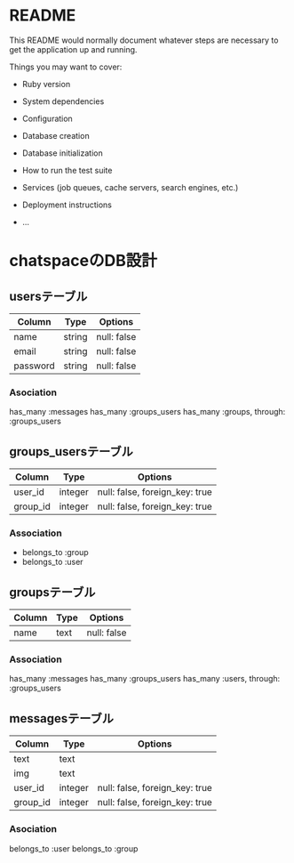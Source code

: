 # README

This README would normally document whatever steps are necessary to get the
application up and running.

Things you may want to cover:

* Ruby version

* System dependencies

* Configuration

* Database creation

* Database initialization

* How to run the test suite

* Services (job queues, cache servers, search engines, etc.)

* Deployment instructions

* ...

# chatspaceのDB設計
## usersテーブル
|Column|Type|Options|
|------|----|-------|
|name|string|null: false|
|email|string|null: false|
|password|string|null: false|
### Asociation
has_many :messages
has_many :groups_users
has_many  :groups, through:  :groups_users

## groups_usersテーブル
|Column|Type|Options|
|------|----|-------|
|user_id|integer|null: false, foreign_key: true|
|group_id|integer|null: false, foreign_key: true|
### Association
- belongs_to :group
- belongs_to :user

## groupsテーブル
|Column|Type|Options|
|------|----|-------|
|name|text|null: false|
### Association
has_many :messages
has_many :groups_users
has_many  :users, through:  :groups_users

## messagesテーブル
|Column|Type|Options|
|------|----|-------|
|text|text||
|img|text||
|user_id|integer|null: false, foreign_key: true|
|group_id|integer|null: false, foreign_key: true|
### Asociation
belongs_to :user
belongs_to :group